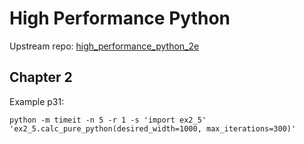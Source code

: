 # High Performance Python

Upstream repo: [high_performance_python_2e](https://github.com/mynameisfiber/high_performance_python_2e)

## Chapter 2

Example p31:
```
python -m timeit -n 5 -r 1 -s 'import ex2_5' 'ex2_5.calc_pure_python(desired_width=1000, max_iterations=300)'
```

